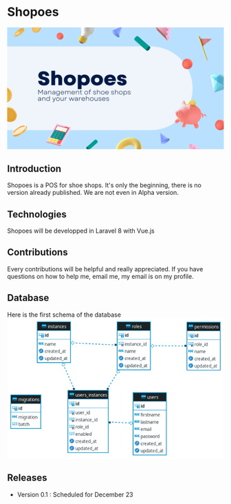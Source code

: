 # Shopoes
![shopoes](https://github.com/716r15/shopoes/blob/main/Shopoes.png)

## Introduction

Shopoes is a POS for shoe shops. It's only the beginning, there is no version already published. We are not even in Alpha version.

## Technologies

Shopoes will be developped in Laravel 8 with Vue.js

## Contributions

Every contributions will be helpful and really appreciated. If you have questions on how to help me, email me, my email is on my profile.

## Database

Here is the first schema of the database <br />
![database](https://github.com/716r15/shopoes/blob/main/database.png)

## Releases

- Version 0.1 : Scheduled for December 23 
